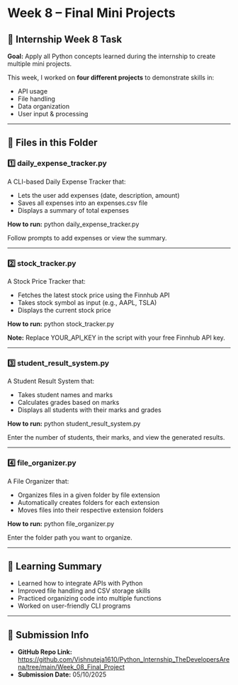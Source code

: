 # Week 8 – Final Mini Projects

## 📅 Internship Week 8 Task
**Goal:** Apply all Python concepts learned during the internship to create multiple mini projects.  

This week, I worked on **four different projects** to demonstrate skills in:
- API usage  
- File handling  
- Data organization  
- User input & processing  

---

## 📂 Files in this Folder

### 1️⃣ daily_expense_tracker.py
A CLI-based Daily Expense Tracker that:
- Lets the user add expenses (date, description, amount)
- Saves all expenses into an expenses.csv file
- Displays a summary of total expenses

**How to run:**
python daily_expense_tracker.py

Follow prompts to add expenses or view the summary.

---

### 2️⃣ stock_tracker.py
A Stock Price Tracker that:
- Fetches the latest stock price using the Finnhub API
- Takes stock symbol as input (e.g., AAPL, TSLA)
- Displays the current stock price

**How to run:**
python stock_tracker.py

**Note:** Replace YOUR_API_KEY in the script with your free Finnhub API key.

---

### 3️⃣ student_result_system.py
A Student Result System that:
- Takes student names and marks
- Calculates grades based on marks
- Displays all students with their marks and grades

**How to run:**
python student_result_system.py

Enter the number of students, their marks, and view the generated results.

---

### 4️⃣ file_organizer.py
A File Organizer that:
- Organizes files in a given folder by file extension
- Automatically creates folders for each extension
- Moves files into their respective extension folders

**How to run:**
python file_organizer.py

Enter the folder path you want to organize.

---

## 📝 Learning Summary
- Learned how to integrate APIs with Python  
- Improved file handling and CSV storage skills  
- Practiced organizing code into multiple functions  
- Worked on user-friendly CLI programs  

---

## 📌 Submission Info
- **GitHub Repo Link:**  https://github.com/Vishnuteja1610/Python_Internship_TheDevelopersArena/tree/main/Week_08_Final_Project
- **Submission Date:** 05/10/2025

